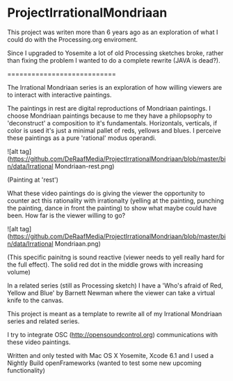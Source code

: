 ProjectIrrationalMondriaan
==========================

This project was writen more than 6 years ago as an exploration of what I could do with the Processing.org enviroment.

Since I upgraded to Yosemite a lot of old Processing sketches broke, rather than fixing the problem I wanted to do a complete rewrite (JAVA is dead?).

===========================

The Irrational Mondriaan series is an exploration of how willing viewers are to interact with interactive paintings.

The paintings in rest are digital reproductions of Mondriaan paintings. I choose Mondriaan paintings because to me they have a philopsophy to 'deconstruct' a composition to it's fundamentals. Horizontals, verticals, if color is used it's just a minimal pallet of reds, yellows and blues. I perceive these paintings as a pure 'rational' modus operandi.

![alt tag](https://github.com/DeRaafMedia/ProjectIrrationalMondriaan/blob/master/bin/data/Irrational Mondriaan-rest.png)

(Painting at 'rest')

What these video paintings do is giving the viewer the opportunity to counter act this rationality with irrationalty (yelling at the painting, punching the painting, dance in front the painting) to show what maybe could have been. How far is the viewer willing to go?

![alt tag](https://github.com/DeRaafMedia/ProjectIrrationalMondriaan/blob/master/bin/data/Irrational Mondriaan.png)

(This specific painitng is sound reactive (viewer needs to yell really hard for the full effect). The solid red dot in the middle grows with increasing volume)

In a related series (still as Processing sketch) I have a 'Who's afraid of Red, Yellow and Blue' by Barnett Newman where the viewer can take a virtual knife to the canvas. 

This project is meant as a template to rewrite all of my Irrational Mondriaan series and related series.

I try to integrate OSC (http://opensoundcontrol.org) communications with these video paintings. 

Written and only tested with Mac OS X Yosemite, Xcode 6.1 and I used a Nightly Build openFrameworks (wanted to test some new upcoming functionality)
